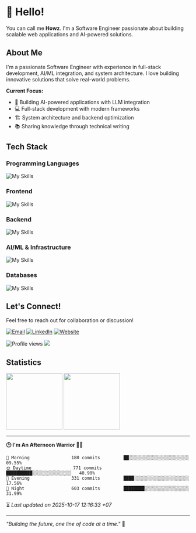# 👋 Hello!

You can call me **Howz**. I'm a Software Engineer passionate about building scalable web applications and AI-powered solutions.

## About Me

I'm a passionate Software Engineer with experience in full-stack development, AI/ML integration, and system architecture. I love building innovative solutions that solve real-world problems.

**Current Focus:**

- 🚀 Building AI-powered applications with LLM integration
- 💻 Full-stack development with modern frameworks
- 🏗️ System architecture and backend optimization
- 📚 Sharing knowledge through technical writing

## Tech Stack

### Programming Languages

![My Skills](https://skillicons.dev/icons?i=js,ts,php,py)

### Frontend

![My Skills](https://skillicons.dev/icons?i=react,vue,nextjs,tailwind,bootstrap)

### Backend

![My Skills](https://skillicons.dev/icons?i=laravel,expressjs,nestjs,fastapi)

### AI/ML & Infrastructure

![My Skills](https://skillicons.dev/icons?i=terraform,aws,docker,kubernetes)

### Databases

![My Skills](https://skillicons.dev/icons?i=mysql,postgresql,firebase)

## Let's Connect!

Feel free to reach out for collaboration or discussion!

[![Email](https://img.shields.io/badge/Email-me@howznguyen.dev-blue?style=flat&logo=gmail)](mailto:me@howznguyen.dev)
[![LinkedIn](https://img.shields.io/badge/LinkedIn-Connect-blue?style=flat&logo=linkedin)](https://linkedin.com/in/howznguyen)
[![Website](https://img.shields.io/badge/Website-howz.dev-green?style=flat&logo=vercel)](https://howz.dev)

![Profile views](https://komarev.com/ghpvc/?username=howznguyen&color=blue)
![](https://hit.yhype.me/github/profile?user_id=howznguyen)

## Statistics

<div>
  <a href="https://github.com/howznguyen?tab=repositories&q=&type=&language=&sort=stargazers"><img height="154" src="https://github-readme-stats.vercel.app/api?username=howznguyen&show_icons=true&theme=react&count_private=true&hide=contribs" /></a>
  <img height="154" src="https://github-readme-stats.vercel.app/api/top-langs/?username=howznguyen&layout=compact&theme=react&hide=php&langs_count=6" />
</div>

---

<!--START_SECTION:readme-stats-->
**🕒 I'm An Afternoon Warrior 🥷🏻**

```text
🌅 Morning                180 commits         ██░░░░░░░░░░░░░░░░░░░░░░░   09.55%
🌞 Daytime                771 commits         ██████████░░░░░░░░░░░░░░░   40.90%
🌆 Evening                331 commits         ████░░░░░░░░░░░░░░░░░░░░░   17.56%
🌙 Night                  603 commits         ████████░░░░░░░░░░░░░░░░░   31.99%
```



⏳ *Last updated on 2025-10-17 12:16:33 +07*
<!--END_SECTION:readme-stats-->

---

_"Building the future, one line of code at a time."_ 🚀
